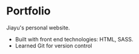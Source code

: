 # Portfolio

Jiayu's personal website.
- Built with front end technologies: HTML, SASS.
- Learned Git for version control 
